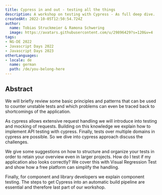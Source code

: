 ```yaml
---
title: Cypress in and out - testing all the things
description: A workshop on testing with Cypress - As full deep dive.
createdAt: 2022-10-05T12:50:54.724Z
author:
  name: Tobias Struckmeier & Ramona Schwering
  image: https://avatars.githubusercontent.com/u/29896429?s=120&v=4
tags:
- NG-DE 2022
- Javascript Days 2022
- Javascript Days 2023
otherLanguages:
- locale: de
  name: german
  path: /de/you-belong-here
---
```


## Abstract

We will briefly review some basic principles and patterns that can be used to counter unstable tests and 
which problems can even be traced back to shortcomings of the application.

As cypress allows extensive request handling we will introduce into testing and mocking of requests. Building on this 
knowledge we explain how to implement API testing with cypress. Finally, tests over multiple domains in cypress 
are possible. So we dive into cypress approach discuss the challenges.

We give some suggestions on how to structure and organize your tests in order to retain your overview even in larger 
projects. How do I test if my application also looks correctly? We cover this with Visual Regression Test and show 
how a free platform can simplify the handling.

Finally, for component and library developers we explain component testing. The steps to get Cypress into an 
automatic build pipeline are essential and therefore last part of our workshop.
